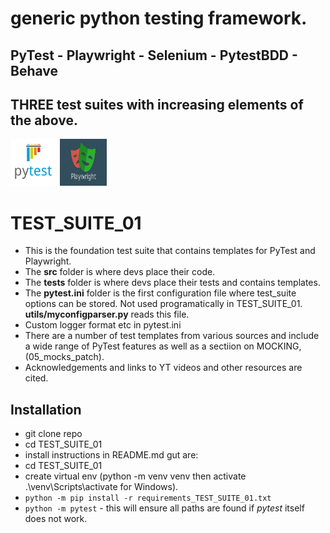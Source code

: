 # generic python testing framework.

## PyTest - Playwright - Selenium - PytestBDD - Behave

## THREE test suites with increasing elements of the above.
<div>
   <img src="./_images/pytest.svg" width="75" height="75">
   <img src="./_images/playwright.png" width="75" height="75" >
</div>

# TEST_SUITE_01

- This is the foundation test suite that contains templates for PyTest and Playwright. 
- The **src** folder is where devs place their code.
- The **tests** folder is where devs place their tests and contains templates.
- The **pytest.ini** folder is the first configuration file where test_suite options can be stored. Not used programatically in TEST_SUITE_01. **utils/myconfigparser.py** reads this file.
- Custom logger format etc in pytest.ini
- There are a number of test templates from various sources and include a wide range of PyTest features as well as a sectiion on MOCKING, (05_mocks_patch).
- Acknowledgements and links to YT videos and other resources are cited.

## Installation

- git clone repo
- cd TEST_SUITE_01
- install instructions in README.md gut are:
- cd TEST_SUITE_01
- create virtual env (python -m venv venv then activate .\venv\Scripts\activate for Windows).
- `python -m pip install -r requirements_TEST_SUITE_01.txt`
- `python -m pytest` - this will ensure all paths are found if *pytest* itself does not work.

